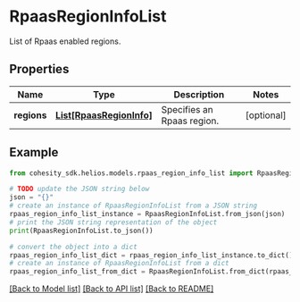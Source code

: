 # RpaasRegionInfoList

List of Rpaas enabled regions.

## Properties

Name | Type | Description | Notes
------------ | ------------- | ------------- | -------------
**regions** | [**List[RpaasRegionInfo]**](RpaasRegionInfo.md) | Specifies an Rpaas region. | [optional] 

## Example

```python
from cohesity_sdk.helios.models.rpaas_region_info_list import RpaasRegionInfoList

# TODO update the JSON string below
json = "{}"
# create an instance of RpaasRegionInfoList from a JSON string
rpaas_region_info_list_instance = RpaasRegionInfoList.from_json(json)
# print the JSON string representation of the object
print(RpaasRegionInfoList.to_json())

# convert the object into a dict
rpaas_region_info_list_dict = rpaas_region_info_list_instance.to_dict()
# create an instance of RpaasRegionInfoList from a dict
rpaas_region_info_list_from_dict = RpaasRegionInfoList.from_dict(rpaas_region_info_list_dict)
```
[[Back to Model list]](../README.md#documentation-for-models) [[Back to API list]](../README.md#documentation-for-api-endpoints) [[Back to README]](../README.md)


